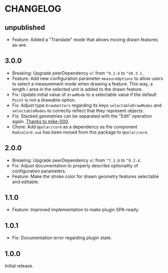 # CHANGELOG

## unpublished

- Feature: Added a "Translate" mode that allows moving drawn features as-are.

## 3.0.0

- Breaking: Upgrade peerDependency `ol` from `^9.2.4` to `^10.3.1`.
- Feature: Add new configuration parameter `measureOptions` to allow users to select a measurement mode when drawing a feature. This way, a length / area in the selected unit is added to the drawn feature.
- Fix: Update initial value of `drawMode` to a selectable value if the default `Point` is not a drawable option.
- Fix: Adjust type `DrawGetters` regarding its keys `selectableDrawModes` and `selectableModes` to correctly reflect that they represent objects.
- Fix: Stacked geometries can be separated with the "Edit" operation again. [Thanks to mike-000](https://github.com/openlayers/openlayers/issues/16593#issuecomment-2624257614).
- Chore: Add `@polar/core` as a dependency as the component `RadioCard.vue` has been moved from this package to `@polar/core`.

## 2.0.0

- Breaking: Upgrade peerDependency `ol` from `^7.1.0` to `^9.2.4`.
- Fix: Adjust documentation to properly describe optionality of configuration parameters.
- Feature: Make the stroke color for drawn geometry features selectable and editable.

## 1.1.0

- Feature: Improved implementation to make plugin SPA-ready.

## 1.0.1

- Fix: Documentation error regarding plugin state.

## 1.0.0

Initial release.
